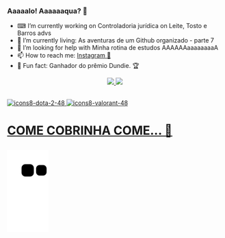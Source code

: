 ### Aaaaalo! Aaaaaaqua? 🚿

- ⌨ I’m currently working on Controladoria jurídica on Leite, Tosto e Barros advs
- 🌱 I’m currently living: As aventuras de um Github organizado - parte 7
- 🤡 I’m looking for help with Minha rotina de estudos AAAAAAaaaaaaaaA
- 📫 How to reach me: [Instagram 📸](https://www.instagram.com/guiifs_/)
- 🧻 Fun fact: Ganhador do prêmio Dundie. 🏆


<div align="center">
  <a href="https://github.com/rafaballerini">
<picture>
  <source
    srcset="https://github-readme-stats.vercel.app/api?username=Guiisantoos&show_icons=true&theme=dark"
    media="(prefers-color-scheme: dark)"
  />
  <source
    srcset="https://github-readme-stats.vercel.app/api?username=Guiisantoos&show_icons=true"
    media="(prefers-color-scheme: light), (prefers-color-scheme: no-preference)"
  />
  <img src="https://github-readme-stats.vercel.app/api?username=Guiisantoos&show_icons=true" />
</picture>
     <img height="180em" src="https://github-readme-stats.vercel.app/api/top-langs/?username=Guiisantoos&theme=dark"/>
</div>
<div style="display: inline_block"><br>
  
 ![icons8-dota-2-48](https://user-images.githubusercontent.com/88292977/177912460-7061e069-c528-400a-92e7-095b0a1384bf.png)
 ![icons8-valorant-48](https://user-images.githubusercontent.com/88292977/177912631-22f03860-8208-4bf0-b294-073488ca9d07.png)

</div>
<h1> COME COBRINHA COME... 🐍

 ![Snake animation](https://github.com/Guiisantoos/Guiisantoos/blob/output/github-contribution-grid-snake.svg)</h1>
 
